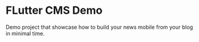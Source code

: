 # FLutter CMS Demo
Demo project that showcase how to build your news mobile from your blog in minimal time.
